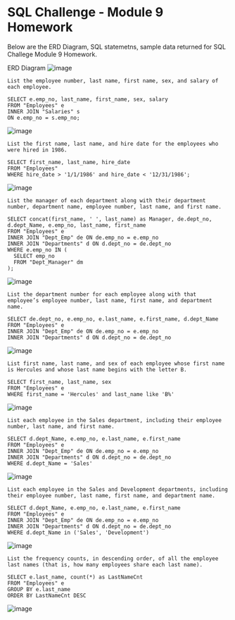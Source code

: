 # SQL Challenge - Module 9 Homework

Below are the ERD Diagram, SQL statemetns, sample data returned for SQL Challege Module 9 Homework.  

ERD Diagram
![image](https://user-images.githubusercontent.com/36682023/210923299-1c44839b-396e-478c-bb1e-f9a839614649.png)

    List the employee number, last name, first name, sex, and salary of each employee.
    
    SELECT e.emp_no, last_name, first_name, sex, salary
    FROM "Employees" e
    INNER JOIN "Salaries" s
    ON e.emp_no = s.emp_no;
    
![image](https://user-images.githubusercontent.com/36682023/210923718-87128749-3590-40d5-9207-7add373107e0.png)

    List the first name, last name, and hire date for the employees who were hired in 1986.
    
    SELECT first_name, last_name, hire_date
    FROM "Employees" 
    WHERE hire_date > '1/1/1986' and hire_date < '12/31/1986';
    
![image](https://user-images.githubusercontent.com/36682023/210923805-4d0d33c6-a0b5-4344-9108-fcb9d86aba07.png)

    List the manager of each department along with their department number, department name, employee number, last name, and first name.
    
    SELECT concat(first_name, ' ', last_name) as Manager, de.dept_no, d.dept_Name, e.emp_no, last_name, first_name
    FROM "Employees" e
    INNER JOIN "Dept_Emp" de ON de.emp_no = e.emp_no
    INNER JOIN "Departments" d ON d.dept_no = de.dept_no
    WHERE e.emp_no IN (
      SELECT emp_no
      FROM "Dept_Manager" dm
    );

![image](https://user-images.githubusercontent.com/36682023/210923886-f392d4d6-b7c1-495e-9f54-8f32ceb24ded.png)

    List the department number for each employee along with that employee’s employee number, last name, first name, and department name.
    
    SELECT de.dept_no, e.emp_no, e.last_name, e.first_name, d.dept_Name
    FROM "Employees" e
    INNER JOIN "Dept_Emp" de ON de.emp_no = e.emp_no
    INNER JOIN "Departments" d ON d.dept_no = de.dept_no
    
![image](https://user-images.githubusercontent.com/36682023/210924053-4372e8a8-411b-4204-b040-b9a4e5267b54.png)

    List first name, last name, and sex of each employee whose first name is Hercules and whose last name begins with the letter B.
    
    SELECT first_name, last_name, sex
    FROM "Employees" e
    WHERE first_name = 'Hercules' and last_name like 'B%'
    
![image](https://user-images.githubusercontent.com/36682023/210924110-1584afba-f18d-4fdc-b1b5-d9185bb39aee.png)

    List each employee in the Sales department, including their employee number, last name, and first name.
    
    SELECT d.dept_Name, e.emp_no, e.last_name, e.first_name
    FROM "Employees" e
    INNER JOIN "Dept_Emp" de ON de.emp_no = e.emp_no
    INNER JOIN "Departments" d ON d.dept_no = de.dept_no
    WHERE d.dept_Name = 'Sales'
    
![image](https://user-images.githubusercontent.com/36682023/210924180-37b7e800-7d59-414a-9d10-4766eb4c0a0a.png)

    List each employee in the Sales and Development departments, including their employee number, last name, first name, and department name.
    
    SELECT d.dept_Name, e.emp_no, e.last_name, e.first_name
    FROM "Employees" e
    INNER JOIN "Dept_Emp" de ON de.emp_no = e.emp_no
    INNER JOIN "Departments" d ON d.dept_no = de.dept_no
    WHERE d.dept_Name in ('Sales', 'Development')
    
![image](https://user-images.githubusercontent.com/36682023/210924219-1edc1893-c719-4c69-81d1-53eb879f5daa.png)

    List the frequency counts, in descending order, of all the employee last names (that is, how many employees share each last name).
    
    SELECT e.last_name, count(*) as LastNameCnt
    FROM "Employees" e
    GROUP BY e.last_name
    ORDER BY LastNameCnt DESC
    
![image](https://user-images.githubusercontent.com/36682023/210924259-b6af2eb9-b67c-47f8-b6c0-7824747e588d.png)

